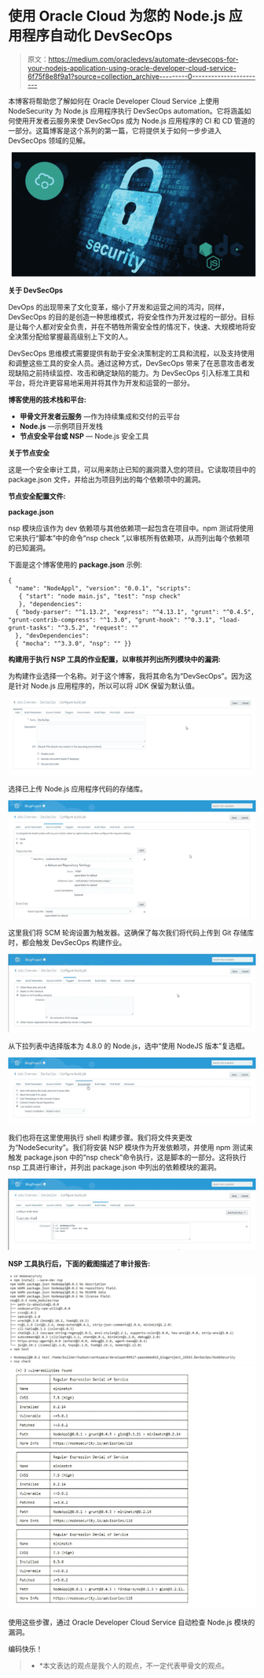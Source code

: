 # 使用 Oracle Cloud 为您的 Node.js 应用程序自动化 DevSecOps

> 原文：<https://medium.com/oracledevs/automate-devsecops-for-your-nodejs-application-using-oracle-developer-cloud-service-6f75f8e8f9a1?source=collection_archive---------0----------------------->

本博客将帮助您了解如何在 Oracle Developer Cloud Service 上使用 NodeSecurity 为 Node.js 应用程序执行 DevSecOps automation。它将涵盖如何使用开发者云服务来使 DevSecOps 成为 Node.js 应用程序的 CI 和 CD 管道的一部分。这篇博客是这个系列的第一篇，它将提供关于如何一步步进入 DevSecOps 领域的见解。

![](img/feff1bbf85da4d2aef6b98e225aa6383.png)

**关于 DevSecOps**

DevOps 的出现带来了文化变革，缩小了开发和运营之间的鸿沟，同样，DevSecOps 的目的是创造一种思维模式，将安全性作为开发过程的一部分。目标是让每个人都对安全负责，并在不牺牲所需安全性的情况下，快速、大规模地将安全决策分配给掌握最高级别上下文的人。

DevSecOps 思维模式需要提供有助于安全决策制定的工具和流程，以及支持使用和调整这些工具的安全人员。通过这种方式，DevSecOps 带来了在恶意攻击者发现缺陷之前持续监控、攻击和确定缺陷的能力。为 DevSecOps 引入标准工具和平台，将允许更容易地采用并将其作为开发和运营的一部分。

**博客使用的技术栈和平台:**

*   **甲骨文开发者云服务** —作为持续集成和交付的云平台
*   **Node.js** —示例项目开发栈
*   **节点安全平台或 NSP** — Node.js 安全工具

**关于节点安全**

这是一个安全审计工具，可以用来防止已知的漏洞潜入您的项目。它读取项目中的 package.json 文件，并给出为项目列出的每个依赖项中的漏洞。

**节点安全配置文件:**

**package.json**

nsp 模块应该作为 dev 依赖项与其他依赖项一起包含在项目中。npm 测试将使用它来执行“脚本”中的命令“nsp check ”,以审核所有依赖项，从而列出每个依赖项的已知漏洞。

下面是这个博客使用的 **package.json** 示例:

```
{
  "name": "NodeAppl", "version": "0.0.1", "scripts": 
   { "start": "node main.js", "test": "nsp check"
   }, "dependencies": 
  { "body-parser": "^1.13.2", "express": "^4.13.1", "grunt": "^0.4.5", "grunt-contrib-compress": "^1.3.0", "grunt-hook": "^0.3.1", "load-grunt-tasks": "^3.5.2", "request": ""
  }, "devDependencies":
  { "mocha": "^3.3.0", "nsp": "" }}
```

**构建用于执行 NSP 工具的作业配置，以审核并列出所列模块中的漏洞:**

为构建作业选择一个名称。对于这个博客，我将其命名为“DevSecOps”。因为这是针对 Node.js 应用程序的，所以可以将 JDK 保留为默认值。

![](img/a97680638272003323ae1f74386fbd61.png)

选择已上传 Node.js 应用程序代码的存储库。

![](img/ce3b45be972d9969e31ba3836fd9aef4.png)

这里我们将 SCM 轮询设置为触发器。这确保了每次我们将代码上传到 Git 存储库时，都会触发 DevSecOps 构建作业。

![](img/1d67d46b86677c8391d65049f1a27094.png)

从下拉列表中选择版本为 4.8.0 的 Node.js，选中“使用 NodeJS 版本”复选框。

![](img/56955e13459bfbf56e066195d7572a9d.png)

我们也将在这里使用执行 shell 构建步骤。我们将文件夹更改为“NodeSecurity”。我们将安装 NSP 模块作为开发依赖项，并使用 npm 测试来触发 package.json 中的“nsp check”命令执行，这是脚本的一部分。这将执行 nsp 工具进行审计，并列出 package.json 中列出的依赖模块的漏洞。

![](img/29c7cdf26e1f03e3907605f4e4dc981c.png)

**NSP 工具执行后，下面的截图描述了审计报告:**

![](img/bf9a71c3c49c4ba03ca6871d0aeb59ab.png)![](img/7805908ab855df5b31f1ce57395ee10f.png)

使用这些步骤，通过 Oracle Developer Cloud Service 自动检查 Node.js 模块的漏洞。

编码快乐！

> * *本文表达的观点是我个人的观点，不一定代表甲骨文的观点。